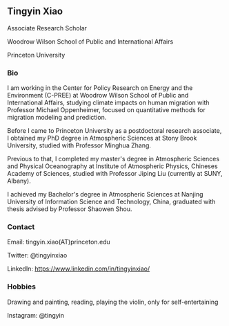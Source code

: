 ## Tingyin Xiao

Associate Research Scholar

Woodrow Wilson School of Public and International Affairs

Princeton University

### Bio

I am working in the Center for Policy Research on Energy and the Environment (C-PREE) at Woodrow Wilson School of Public and International Affairs, studying climate impacts on human migration with Professor Michael Oppenheimer, focused on quantitative methods for migration modeling and prediction.

Before I came to Princeton University as a postdoctoral research associate, I obtained my PhD degree in Atmospheric Sciences at Stony Brook University, studied with Professor Minghua Zhang. 

Previous to that, I completed my master's degree in Atmospheric Sciences and Physical Oceanography at Institute of Atmospheric Physics, Chineses Academy of Sciences, studied with Professor Jiping Liu (currently at SUNY, Albany). 

I achieved my Bachelor's degree in Atmospheric Sciences at Nanjing University of Information Science and Technology, China, graduated with thesis advised by Professor Shaowen Shou.

### Contact

Email: tingyin.xiao(AT)princeton.edu

Twitter: @tingyinxiao

LinkedIn: https://www.linkedin.com/in/tingyinxiao/


### Hobbies

Drawing and painting, reading, playing the violin, only for self-entertaining

Instagram: @tingyin
